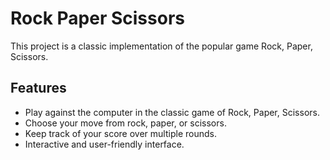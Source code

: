 # Rock Paper Scissors

This project is a classic implementation of the popular game Rock, Paper, Scissors.

## Features

* Play against the computer in the classic game of Rock, Paper, Scissors.
* Choose your move from rock, paper, or scissors.
* Keep track of your score over multiple rounds.
* Interactive and user-friendly interface.
